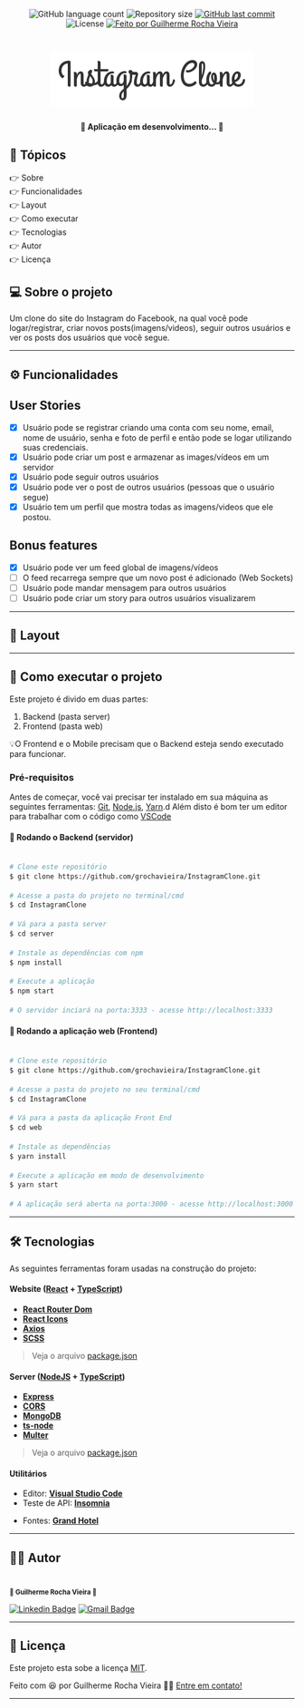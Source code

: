 <p align="center">
  <img alt="GitHub language count" src="https://img.shields.io/github/languages/count/grochavieira/InstagramClone?color=%2304D361&style=for-the-badge">

  <img alt="Repository size" src="https://img.shields.io/github/repo-size/grochavieira/InstagramClone?style=for-the-badge">
  
  <a href="https://github.com/grochavieira/InstagramClone/commits/master">
    <img alt="GitHub last commit" src="https://img.shields.io/github/last-commit/grochavieira/InstagramClone?style=for-the-badge">
  </a>
    
   <img alt="License" src="https://img.shields.io/badge/license-MIT-brightgreen?style=for-the-badge">

  <a href="https://github.com/grochavieira">
    <img alt="Feito por Guilherme Rocha Vieira" src="https://img.shields.io/badge/feito%20por-grochavieira-%237519C1?style=for-the-badge&logo=github">
  </a>
  
 
</p>
<h1 align="center">
    <img src="./assets/logo.PNG" />
</h1>

<h4 align="center"> 
	🚧  Aplicação em desenvolvimento... 🚧
</h4>

## 🏁 Tópicos

<p>
 👉<a href="#-sobre-o-projeto" style="text-decoration: none; "> Sobre</a> <br/>
👉<a href="#-funcionalidades" style="text-decoration: none; "> Funcionalidades</a> <br/>
👉<a href="#-layout" style="text-decoration: none"> Layout</a> <br/>
👉<a href="#-como-executar-o-projeto" style="text-decoration: none"> Como executar</a> <br/>
👉<a href="#-tecnologias" style="text-decoration: none"> Tecnologias</a> <br/>
👉<a href="#-autor" style="text-decoration: none"> Autor</a> <br/>
👉<a href="#user-content--licença" style="text-decoration: none"> Licença</a>

</p>

## 💻 Sobre o projeto

Um clone do site do Instagram do Facebook, na qual você pode logar/registrar, criar novos posts(imagens/videos), seguir outros usuários e ver os posts dos usuários que você segue.

---

<a name="-funcionalidades"></a>

## ⚙️ Funcionalidades

## User Stories

- [x] Usuário pode se registrar criando uma conta com seu nome, email, nome de usuário, senha e foto de perfil e então pode se logar utilizando suas credenciais.
- [x] Usuário pode criar um post e armazenar as images/vídeos em um servidor
- [x] Usuário pode seguir outros usuários
- [x] Usuário pode ver o post de outros usuários (pessoas que o usuário segue)
- [x] Usuário tem um perfil que mostra todas as imagens/videos que ele postou.

## Bonus features

- [x] Usuário pode ver um feed global de imagens/vídeos
- [ ] O feed recarrega sempre que um novo post é adicionado (Web Sockets)
- [ ] Usuário pode mandar mensagem para outros usuários
- [ ] Usuário pode criar um story para outros usuários visualizarem

---

## 🎨 Layout

---

## 🚀 Como executar o projeto

Este projeto é divido em duas partes:

1. Backend (pasta server)
2. Frontend (pasta web)

💡O Frontend e o Mobile precisam que o Backend esteja sendo executado para funcionar.

### Pré-requisitos

Antes de começar, você vai precisar ter instalado em sua máquina as seguintes ferramentas:
[Git](https://git-scm.com), [Node.js](https://nodejs.org/en/), [Yarn](https://classic.yarnpkg.com/en/docs/install).d
Além disto é bom ter um editor para trabalhar com o código como [VSCode](https://code.visualstudio.com/)

#### 🎲 Rodando o Backend (servidor)

```bash

# Clone este repositório
$ git clone https://github.com/grochavieira/InstagramClone.git

# Acesse a pasta do projeto no terminal/cmd
$ cd InstagramClone

# Vá para a pasta server
$ cd server

# Instale as dependências com npm
$ npm install

# Execute a aplicação
$ npm start

# O servidor inciará na porta:3333 - acesse http://localhost:3333

```

#### 🧭 Rodando a aplicação web (Frontend)

```bash

# Clone este repositório
$ git clone https://github.com/grochavieira/InstagramClone.git

# Acesse a pasta do projeto no seu terminal/cmd
$ cd InstagramClone

# Vá para a pasta da aplicação Front End
$ cd web

# Instale as dependências
$ yarn install

# Execute a aplicação em modo de desenvolvimento
$ yarn start

# A aplicação será aberta na porta:3000 - acesse http://localhost:3000

```

---

## 🛠 Tecnologias

As seguintes ferramentas foram usadas na construção do projeto:

#### **Website** ([React](https://reactjs.org/) + [TypeScript](https://www.typescriptlang.org/))

- **[React Router Dom](https://github.com/ReactTraining/react-router/tree/master/packages/react-router-dom)**
- **[React Icons](https://react-icons.github.io/react-icons/)**
- **[Axios](https://github.com/axios/axios)**
- **[SCSS](https://sass-lang.com/)**

> Veja o arquivo [package.json](https://github.com/grochavieira/InstagramClone/blob/master/web/package.json)

#### **Server** ([NodeJS](https://nodejs.org/en/) + [TypeScript](https://www.typescriptlang.org/))

- **[Express](https://expressjs.com/)**
- **[CORS](https://expressjs.com/en/resources/middleware/cors.html)**
- **[MongoDB](https://www.mongodb.com/)**
- **[ts-node](https://github.com/TypeStrong/ts-node)**
- **[Multer](https://github.com/expressjs/multer)**

> Veja o arquivo [package.json](https://github.com/grochavieira/InstagramClone/blob/master/backend/package.json)

#### **Utilitários**

- Editor: **[Visual Studio Code](https://code.visualstudio.com/)**
- Teste de API: **[Insomnia](https://insomnia.rest/)**
<!-- - Ícones: **[Feather Icons](https://feathericons.com/)** -->
- Fontes: **[Grand Hotel](https://fonts.google.com/specimen/GrandHotel)**

---

<a name="-autor"></a>

## 🦸‍♂️ **Autor**

<p>
<kbd>
 <img src="https://avatars1.githubusercontent.com/u/48029638?s=460&u=f8d11a7aa9ce76a782ef140a075c5c81be878f00&v=4" width="150px;" alt=""/>
 </kbd>
 <br />
 <sub><strong>🌟 Guilherme Rocha Vieira 🌟</strong></sub>
</p>

[![Linkedin Badge](https://img.shields.io/badge/-Guilherme-blue?style=for-the-badge&logo=Linkedin&logoColor=white&link=https://www.linkedin.com/in/grochavieira/)](https://www.linkedin.com/in/grochavieira/)
[![Gmail Badge](https://img.shields.io/badge/-guirocha.hopeisaba@gmail.com-c14438?style=for-the-badge&logo=Gmail&logoColor=white&link=mailto:guirocha.hopeisaba@gmail.com)](mailto:guirocha.hopeisaba@gmail.com)

---

## 📝 Licença

Este projeto esta sobe a licença [MIT](./LICENSE).

Feito com :satisfied: por Guilherme Rocha Vieira 👋🏽 [Entre em contato!](https://www.linkedin.com/in/grochavieira/)

---
